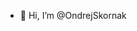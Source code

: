 - 👋 Hi, I’m @OndrejSkornak

<!---
OndrejSkornak/OndrejSkornak is a ✨ special ✨ repository because its `README.md` (this file) appears on your GitHub profile.
You can click the Preview link to take a look at your changes.
--->

